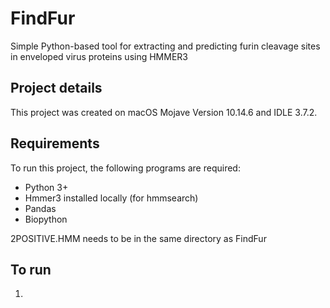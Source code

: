 # FindFur

Simple Python-based tool for extracting and predicting furin cleavage sites in enveloped virus proteins using HMMER3

## Project details
This project was created on macOS Mojave Version 10.14.6 and IDLE 3.7.2. 

## Requirements
To run this project, the following programs are required:
* Python 3+
* Hmmer3 installed locally (for hmmsearch)
* Pandas
* Biopython

2POSITIVE.HMM needs to be in the same directory as FindFur

## To run
1. 
